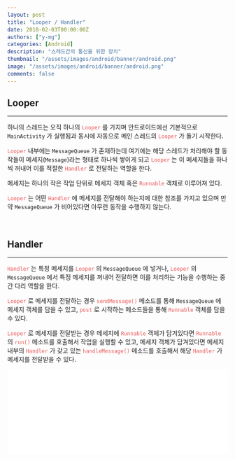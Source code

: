 ```yaml
---
layout: post
title: "Looper / Handler"
date: 2018-02-03T00:00:00Z
authors: ["y-mg"]
categories: [Android]
description: "스레드간의 통신을 위한 장치"
thumbnail: "/assets/images/android/banner/android.png"
image: "/assets/images/android/banner/android.png"
comments: false
---
```


## Looper
***
하나의 스레드는 오직 하나의 <code style="color: #eb5657;">Looper</code> 를 가지며 안드로이드에선 기본적으로 `MainActivity` 가 실행됨과 동시에 자동으로 메인 스레드의 <code style="color: #eb5657;">Looper</code> 가 돌기 시작한다.
<br/>

<code style="color: #eb5657;">Looper</code> 내부에는 `MessageQueue` 가 존재하는데 여기에는 해당 스레드가 처리해야 할 동작들이 메세지(`Message`)라는 형태로 하나씩 쌓이게 되고 <code style="color: #eb5657;">Looper</code> 는 이 메세지들을 하나씩 꺼내어 이를 적절한 <code style="color: #eb5657;">Handler</code> 로 전달하는 역할을 한다. 
<br/>

메세지는 하나의 작은 작업 단위로 메세지 객체 혹은 <code style="color: #eb5657;">Runnable</code> 객체로 이루어져 있다.
<br/>

<code style="color: #eb5657;">Looper</code> 는 어떤 <code style="color: #eb5657;">Handler</code> 에 메세지를 전달해야 하는지에 대한 참조를 가지고 있으며 만약 `MessageQueue` 가 비어있다면 아무런 동작을 수행하지 않는다.
<br/>
<br/>
<br/>



## Handler
***
<code style="color: #eb5657;">Handler</code> 는 특정 메세지를 <code style="color: #eb5657;">Looper</code> 의 `MessageQueue` 에 넣거나, <code style="color: #eb5657;">Looper</code> 의 `MessageQueue` 에서 특정 메세지를 꺼내어 전달하면 이를 처리하는 기능을 수행하는 중간 다리 역할을 한다.
<br/>

<code style="color: #eb5657;">Looper</code> 로 메세지를 전달하는 경우 <code style="color: #eb5657;">sendMessage()</code> 메소드를 통해 `MessageQueue` 에 메세지 객체를 담을 수 있고, <code style="color: #eb5657;">post</code> 로 시작하는 메소드들을 통해 <code style="color: #eb5657;">Runnable</code> 객체를 담을 수 있다.
<br/>

<code style="color: #eb5657;">Looper</code> 로 메세지를 전달받는 경우 메세지에 <code style="color: #eb5657;">Runnable</code> 객체가 담겨있다면 <code style="color: #eb5657;">Runnable</code> 의 <code style="color: #eb5657;">run()</code> 메소드를 호출해서 작업을 실행할 수 있고, 메세지 객체가 담겨있다면 메세지 내부의 <code style="color: #eb5657;">Handler</code> 가 갖고 있는 <code style="color: #eb5657;">handleMessage()</code> 메소드를 호출해서 해당 <code style="color: #eb5657;">Handler</code> 가 메세지를 전달받을 수 있다.
<br/>

<div style="
background-color: #ffffff;
background-image: url(/assets/images/android/content/looper-and-handler.png);
background-size: contain;
background-repeat: no-repeat;
background-position: center center;
">
<img src="/assets/images/android/content/looper-and-handler.png" style="visibility: hidden;" />
</div>








